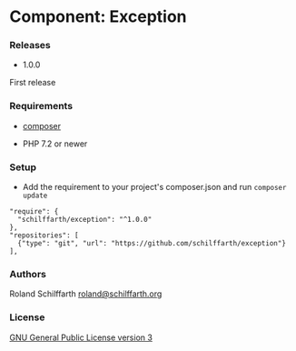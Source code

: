 # Component: Exception

### Releases

- 1.0.0

First release

### Requirements

- [composer](https://getcomposer.org/doc/01-basic-usage.md)

- PHP 7.2 or newer

### Setup

- Add the requirement to your project's composer.json and run `composer update`

```
"require": {
  "schilffarth/exception": "^1.0.0"
},
"repositories": [
  {"type": "git", "url": "https://github.com/schilffarth/exception"}
],
```

### Authors

Roland Schilffarth [roland@schilffarth.org](mailto:roland@schilffarth.org)

### License

[GNU General Public License version 3](https://opensource.org/licenses/GPL-3.0)
